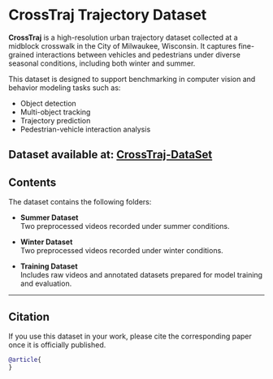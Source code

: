 # CrossTraj Trajectory Dataset

**CrossTraj** is a high-resolution urban trajectory dataset collected at a midblock crosswalk in the City of Milwaukee, Wisconsin. It captures fine-grained interactions between vehicles and pedestrians under diverse seasonal conditions, including both winter and summer.

This dataset is designed to support benchmarking in computer vision and behavior modeling tasks such as:

- Object detection
- Multi-object tracking
- Trajectory prediction
- Pedestrian-vehicle interaction analysis

Dataset available at: [CrossTraj-DataSet](https://panthers-my.sharepoint.com/:f:/g/personal/muhamm72_uwm_edu/EtMlMxW-TLtGomVDfiTQBL4BVgBp_GGgCOhUZzYqztvWFA?e=sPi3LP)
---

## Contents

The dataset contains the following folders:

- **Summer Dataset**  
  Two preprocessed videos recorded under summer conditions.

- **Winter Dataset**  
  Two preprocessed videos recorded under winter conditions.

- **Training Dataset**  
  Includes raw videos and annotated datasets prepared for model training and evaluation.

---

## Citation

If you use this dataset in your work, please cite the corresponding paper once it is officially published.

```bibtex
@article{
}
